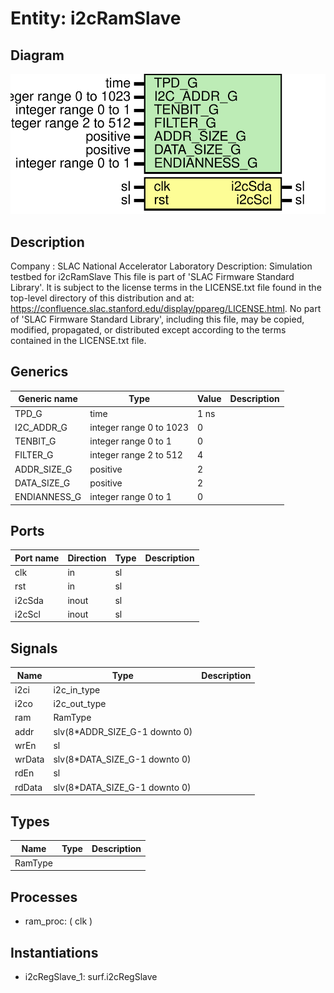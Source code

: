 # Entity: i2cRamSlave

## Diagram

![Diagram](i2cRamSlave.svg "Diagram")
## Description

Company    : SLAC National Accelerator Laboratory
Description: Simulation testbed for i2cRamSlave
This file is part of 'SLAC Firmware Standard Library'.
It is subject to the license terms in the LICENSE.txt file found in the
top-level directory of this distribution and at:
   https://confluence.slac.stanford.edu/display/ppareg/LICENSE.html.
No part of 'SLAC Firmware Standard Library', including this file,
may be copied, modified, propagated, or distributed except according to
the terms contained in the LICENSE.txt file.
## Generics

| Generic name | Type                    | Value | Description |
| ------------ | ----------------------- | ----- | ----------- |
| TPD_G        | time                    | 1 ns  |             |
| I2C_ADDR_G   | integer range 0 to 1023 | 0     |             |
| TENBIT_G     | integer range 0 to 1    | 0     |             |
| FILTER_G     | integer range 2 to 512  | 4     |             |
| ADDR_SIZE_G  | positive                | 2     |             |
| DATA_SIZE_G  | positive                | 2     |             |
| ENDIANNESS_G | integer range 0 to 1    | 0     |             |
## Ports

| Port name | Direction | Type | Description |
| --------- | --------- | ---- | ----------- |
| clk       | in        | sl   |             |
| rst       | in        | sl   |             |
| i2cSda    | inout     | sl   |             |
| i2cScl    | inout     | sl   |             |
## Signals

| Name   | Type                          | Description |
| ------ | ----------------------------- | ----------- |
| i2ci   | i2c_in_type                   |             |
| i2co   | i2c_out_type                  |             |
| ram    | RamType                       |             |
| addr   | slv(8*ADDR_SIZE_G-1 downto 0) |             |
| wrEn   | sl                            |             |
| wrData | slv(8*DATA_SIZE_G-1 downto 0) |             |
| rdEn   | sl                            |             |
| rdData | slv(8*DATA_SIZE_G-1 downto 0) |             |
## Types

| Name    | Type | Description |
| ------- | ---- | ----------- |
| RamType |      |             |
## Processes
- ram_proc: ( clk )
## Instantiations

- i2cRegSlave_1: surf.i2cRegSlave
